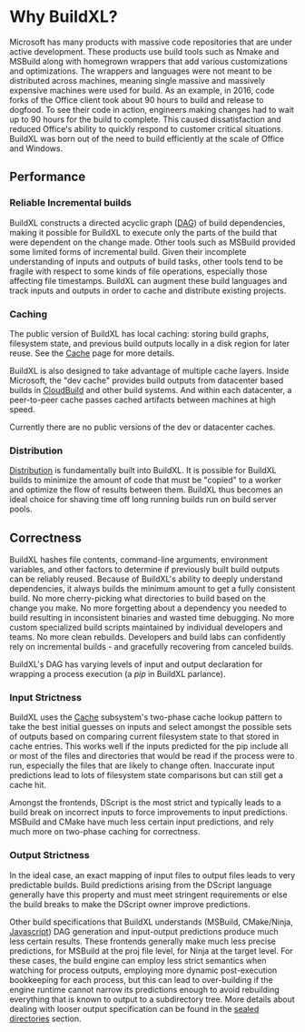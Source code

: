# Why BuildXL?
Microsoft has many products with massive code repositories that are under active development. These products use build tools such as Nmake and MSBuild along with homegrown wrappers that add various customizations and optimizations. The wrappers and languages were not meant to be distributed across machines, meaning single massive and massively expensive machines were used for build. As an example, in 2016, code forks of the Office client took about 90 hours to build and release to dogfood. To see their code in action, engineers making changes had to wait up to 90 hours for the build to complete. This caused dissatisfaction and reduced Office's ability to quickly respond to customer critical situations. BuildXL was born out of the need to build efficiently at the scale of Office and Windows.

## Performance

### Reliable Incremental builds
BuildXL constructs a directed acyclic graph ([DAG](http://en.wikipedia.org/wiki/Directed_acyclic_graph)) of build dependencies, making it possible for BuildXL to execute only the parts of the build that were dependent on the change made. Other tools such as MSBuild provided some limited forms of incremental build. Given their incomplete understanding of inputs and outputs of build tasks, other tools tend to be fragile with respect to some kinds of file operations, especially those affecting file timestamps. BuildXL can augment these build languages and track inputs and outputs in order to cache and distribute existing projects.

### Caching
The public version of BuildXL has local caching: storing build graphs, filesystem state, and previous build outputs locally in a disk region for later reuse. See the [Cache](../../Public/Src/Cache/README.md) page for more details.

BuildXL is also designed to take advantage of multiple cache layers. Inside Microsoft, the "dev cache" provides build outputs from datacenter based builds in [CloudBuild](https://www.microsoft.com/en-us/research/publication/cloudbuild-microsofts-distributed-and-caching-build-service/) and other build systems. And within each datacenter, a peer-to-peer cache passes cached artifacts between machines at high speed.

Currently there are no public versions of the dev or datacenter caches.

### Distribution
[Distribution](./Distributed-Builds.md) is fundamentally built into BuildXL. It is possible for BuildXL builds to minimize the amount of code that must be "copied" to a worker and optimize the flow of results between them. BuildXL thus becomes an ideal choice for shaving time off long running builds run on build server pools.

## Correctness
BuildXL hashes file contents, command-line arguments, environment variables, and other factors to determine if previously built build outputs can be reliably reused. Because of BuildXL's ability to deeply understand dependencies, it always builds the minimum amount to get a fully consistent build. No more cherry-picking what directories to build based on the change you make. No more forgetting about a dependency you needed to build resulting in inconsistent binaries and wasted time debugging. No more custom specialized build scripts maintained by individual developers and teams. No more clean rebuilds. Developers and build labs can confidently rely on incremental builds - and gracefully recovering from canceled builds.

BuildXL's DAG has varying levels of input and output declaration for wrapping a process execution (a *pip* in BuildXL parlance).

### Input Strictness
BuildXL uses the [Cache](../../Public/Src/Cache/README.md) subsystem's two-phase cache lookup pattern to take the best initial guesses on inputs and select amongst the possible sets of outputs based on comparing current filesystem state to that stored in cache entries. This works well if the inputs predicted for the pip include all or most of the files and directories that would be read if the process were to run, especially the files that are likely to change often. Inaccurate input predictions lead to lots of filesystem state comparisons but can still get a cache hit.

Amongst the frontends, DScript is the most strict and typically leads to a build break on incorrect inputs to force improvements to input predictions. MSBuild and CMake have much less certain input predictions, and rely much more on two-phase caching for correctness.

### Output Strictness
In the ideal case, an exact mapping of input files to output files leads to very predictable builds. Build predictions arising from the DScript language generally have this property and must meet stringent requirements or else the build breaks to make the DScript owner improve predictions.

Other build specifications that BuildXL understands (MSBuild, CMake/Ninja, [Javascript](./Frontends/js-onboarding.md)) DAG generation and input-output predictions produce much less certain results. These frontends generally make much less precise predictions, for MSBuild at the proj file level, for Ninja at the target level. For these cases, the build engine can employ less strict semantics when watching for process outputs, employing more dynamic post-execution bookkeeping for each process, but this can lead to over-building if the engine runtime cannot narrow its predictions enough to avoid rebuilding everything that is known to output to a subdirectory tree. More details about dealing with looser output specification can be found in the [sealed directories](./Advanced-Features/Sealed-Directories.md) section.
